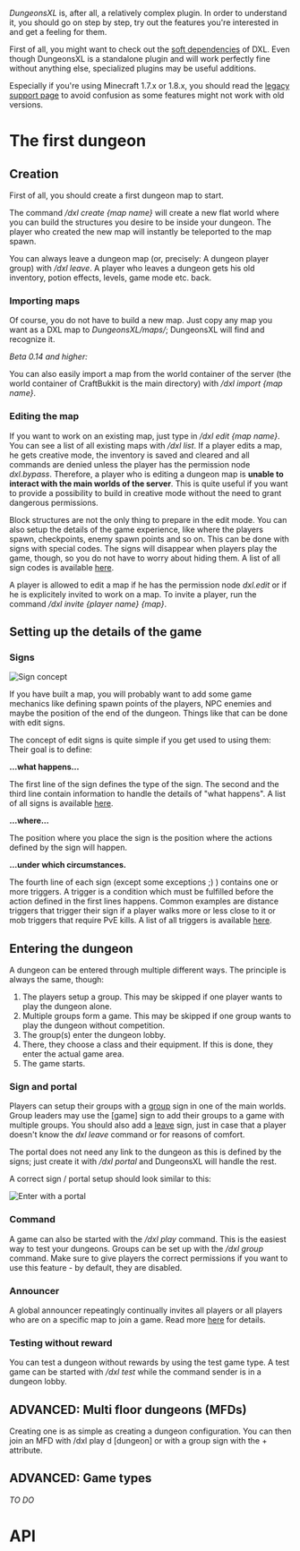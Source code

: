 _DungeonsXL_ is, after all, a relatively complex plugin. In order to understand it, you should go on step by step, try out the features you're interested in and get a feeling for them.

First of all, you might want to check out the [soft dependencies](plugin-integration) of DXL. Even though DungeonsXL is a standalone plugin and will work perfectly fine without anything else, specialized plugins may be useful additions.

Especially if you're using Minecraft 1.7.x or 1.8.x, you should read the [legacy support page](legacy-support) to avoid confusion as some features might not work with old versions.

# The first dungeon
## Creation
First of all, you should create a first dungeon map to start.

The command _/dxl create {map name}_ will create a new flat world where you can build the structures you desire to be inside your dungeon. The player who created the new map will instantly be teleported to the map spawn.

You can always leave a dungeon map (or, precisely: A dungeon player group) with _/dxl leave_. A player who leaves a dungeon gets his old inventory, potion effects, levels, game mode etc. back.

### Importing maps
Of course, you do not have to build a new map. Just copy any map you want as a DXL map to _DungeonsXL/maps/_; DungeonsXL will find and recognize it.

_Beta 0.14 and higher:_

You can also easily import a map from the world container of the server (the world container of CraftBukkit is the main directory) with _/dxl import {map name}_.

### Editing the map
If you want to work on an existing map, just type in _/dxl edit {map name}_. You can see a list of all existing maps with _/dxl list_. If a player edits a map, he gets creative mode, the inventory is saved and cleared and all commands are denied unless the player has the permission node _dxl.bypass_. Therefore, a player who is editing a dungeon map is **unable to interact with the main worlds of the server**. This is quite useful if you want to provide a possibility to build in creative mode without the need to grant dangerous permissions.

Block structures are not the only thing to prepare in the edit mode. You can also setup the details of the game experience, like where the players spawn, checkpoints, enemy spawn points and so on. This can be done with signs with special codes. The signs will disappear when players play the game, though, so you do not have to worry about hiding them. A list of all sign codes is available [here](signs).

A player is allowed to edit a map if he has the permission node _dxl.edit_ or if he is explicitely invited to work on a map. To invite a player, run the command _/dxl invite {player name} {map}_.

## Setting up the details of the game
### Signs

![Sign concept](http://feuerstern.bplaced.net/ressourcen/DXLSigns/SignConcept.png)

If you have built a map, you will probably want to add some game mechanics like defining spawn points of the players, NPC enemies and maybe the position of the end of the dungeon. Things like that can be done with edit signs.

The concept of edit signs is quite simple if you get used to using them: Their goal is to define:

**...what happens...**

The first line of the sign defines the type of the sign. The second and the third line contain information to handle the details of "what happens". A list of all signs is available [here](signs#edit-signs).

**...where...**

The position where you place the sign is the position where the actions defined by the sign will happen.

**...under which circumstances.**

The fourth line of each sign (except some exceptions ;) ) contains one or more triggers. A trigger is a condition which must be fulfilled before the action defined in the first lines happens. Common examples are distance triggers that trigger their sign if a player walks more or less close to it or mob triggers that require PvE kills. A list of all triggers is available [here](signs#triggers).

## Entering the dungeon
A dungeon can be entered through multiple different ways. The principle is always the same, though:

1. The players setup a group. This may be skipped if one player wants to play the dungeon alone.
2. Multiple groups form a game. This may be skipped if one group wants to play the dungeon without competition.
3. The group(s) enter the dungeon lobby.
4. There, they choose a class and their equipment. If this is done, they enter the actual game area.
5. The game starts.

### Sign and portal
Players can setup their groups with a [group](signs#group) sign in one of the main worlds. Group leaders may use the [game] sign to add their groups to a game with multiple groups. You should also add a [leave](signs#leave) sign, just in case that a player doesn't know the _dxl leave_ command or for reasons of comfort.

The portal does not need any link to the dungeon as this is defined by the signs; just create it with _/dxl portal_ and DungeonsXL will handle the rest.

A correct sign / portal setup should look similar to this:

![Enter with a portal](http://feuerstern.bplaced.net/ressourcen/DXLSigns/EnterPortal.png)

### Command
A game can also be started with the _/dxl play_ command. This is the easiest way to test your dungeons. Groups can be set up with the _/dxl group_ command. Make sure to give players the correct permissions if you want to use this feature - by default, they are disabled.

### Announcer
A global announcer repeatingly continually invites all players or all players who are on a specific map to join a game. Read more [here](scripts#announcements) for details.

### Testing without reward
You can test a dungeon without rewards by using the test game type. A test game can be started with _/dxl test_ while the command sender is in a dungeon lobby.

## ADVANCED: Multi floor dungeons (MFDs)
Creating one is as simple as creating a dungeon configuration. You can then join an MFD with /dxl play d [dungeon] or with a group sign with the + attribute.

## ADVANCED: Game types
_TO DO_

# API
